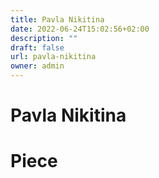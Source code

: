 ```yaml
---
title: Pavla Nikitina
date: 2022-06-24T15:02:56+02:00
description: ""
draft: false
url: pavla-nikitina
owner: admin
---
```

# Pavla Nikitina

<!-- SECTION BREAK -->
# Piece

